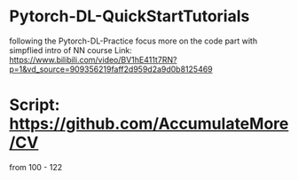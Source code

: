 # Pytorch-DL-QuickStartTutorials
following the Pytorch-DL-Practice focus more on the code part with simpflied intro of NN
course Link: https://www.bilibili.com/video/BV1hE411t7RN?p=1&vd_source=909356219faff2d959d2a9d0b8125469
# Script: https://github.com/AccumulateMore/CV
from 100 - 122
